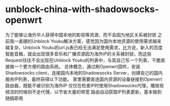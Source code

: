 # unblock-china-with-shadowsocks-openwrt
为了能够让海外华人获得中国本地的影视等资源，而不会因为地区关系被封锁 之前我一直跟的Unblock Youku解决方案，感觉因为国内本地资源的使用需求越来越复杂，Unblock Youku的url.js表已经无法满足使用需求，比方说，新入的百度智能音箱，就会出现很多音乐和广播资源因为海外IP的关系被封锁，而这些Request往往不会出现在Unblock Youku的列表中，与其自己写一个列表，干脆直接做一个更方便的路由系统。 总体概念，通过刷Openwrt固件，安装Shadowsocks client，连接国内本地的Shadowsocks Server，创建自己的国内服务IP列表，最终获得以下功能。  家里需要直连国内资源的设备链接到Openwrt路由器，既能不被识别为海外IP 仅仅在检查IP时使用Shadowsocks代理，播放视频流的时候则不走代理，以节省大量的带宽 路由自动获取IP列表更新，基本做到随插即用
